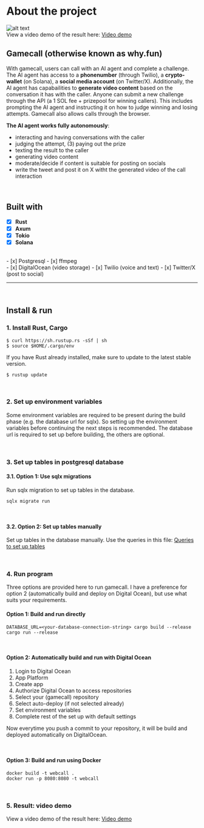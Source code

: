 # About the project

![alt text](https://github.com/Nelis-sol/gamecall/blob/main/gamecall-why-dot-fun.png "Why.fun logo")
<br />
View a video demo of the result here:
[Video demo](https://github.com/Nelis-sol/gamecall/blob/main/gamecall-why-dot-fun-video-demo.mp4)
<br />

## Gamecall (otherwise known as why.fun)

With gamecall, users can call with an AI agent and complete a challenge. The AI agent has access to a **phonenumber** (through Twilio), a **crypto-wallet** (on Solana), a **social media account** (on Twitter/X). 
Additionally, the AI agent has capabailities to **generate video content** based on the conversation it has with the caller. Anyone can submit a new challenge through the API (a 1 SOL fee + prizepool for winning callers). This includes prompting the AI agent and instructing it on how to judge winning and losing attempts. Gamecall also allows calls through the browser.

**The AI agent works fully autonomously**:
  * interacting and having conversations with the caller
  * judging the attempt, (3) paying out the prize
  * texting the result to the caller
  * generating video content
  * moderate/decide if content is suitable for posting on socials
  * write the tweet and post it on X witht the generated video of the call interaction

<br />

## Built with

- [x] **Rust**
- [x] **Axum**  
- [x] **Tokio**  
- [x] **Solana**
<br />
- [x] Postgresql
- [x] ffmpeg
<br />
- [x] DigitalOcean (video storage)
- [x] Twilio (voice and text)
- [x] Twitter/X (post to social)

<br />

____

<br />

## Install & run

### 1. Install Rust, Cargo
```
$ curl https://sh.rustup.rs -sSf | sh
$ source $HOME/.cargo/env
```

If you have Rust already installed, make sure to update to the latest stable version.
```
$ rustup update
```
<br />

### 2. Set up environment variables
Some environment variables are required to be present during the build phase (e.g. the database url for sqlx). So setting up the environment variables before continuing the next steps is recommended. The database url is required to set up before building, the others are optional. 

<br />

### 3. Set up tables in postgresql database


   #### 3.1. Option 1: Use sqlx migrations
   Run sqlx migration to set up tables in the database. 
   ```
   sqlx migrate run
   ```
<br />

   #### 3.2. Option 2: Set up tables manually
   Set up tables in the database manually. 
   Use the queries in this file: 
   [Queries to set up tables](https://github.com/Nelis-sol/gamecall/blob/main/migrations/20241113102717_1.up.sql)

<br />

### 4. Run program
Three options are provided here to run gamecall. I have a preference for option 2 (automatically build and deploy on Digital Ocean), but use what suits your requirements.


#### Option 1: Build and run directly

```
DATABASE_URL=<your-database-connection-string> cargo build --release
cargo run --release 
```
<br />

#### Option 2: Automatically build and run with Digital Ocean

1. Login to Digital Ocean
2. App Platform
3. Create app
4. Authorize Digital Ocean to access repositories
5. Select your (gamecall) repository 
6. Select auto-deploy (if not selected already)
7. Set environment variables
8. Complete rest of the set up with default settings

Now everytime you push a commit to your repository, it will be build and deployed automatically on DigitalOcean.

<br />

#### Option 3: Build and run using Docker

 ```
docker build -t webcall .
docker run -p 8080:8080 -t webcall
```

<br />

### 5. Result: video demo

View a video demo of the result here:
[Video demo](https://github.com/Nelis-sol/gamecall/blob/main/gamecall-why-dot-fun-video-demo.mp4)





